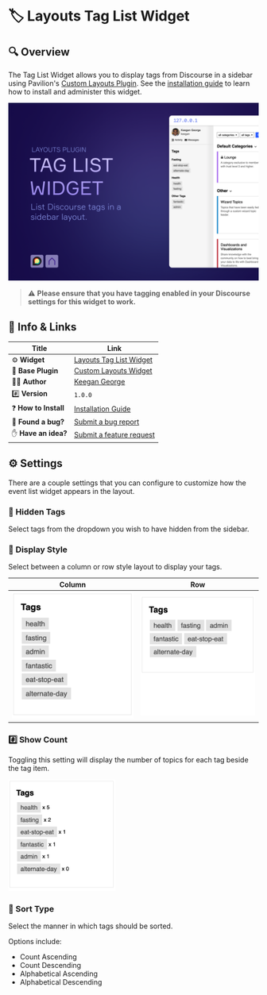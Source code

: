 # 🏷️ Layouts Tag List Widget

## 🔍 Overview

The Tag List Widget allows you to display tags from Discourse in a sidebar using Pavilion's [Custom Layouts Plugin](https://meta.discourse.org/t/custom-layouts-plugin/55208). See the [installation guide](https://thepavilion.io/t/installation-and-setup/3200) to learn how to install and administer this widget.

![Banner Image](screenshots/cover.png)

> ⚠️ **Please ensure that you have tagging enabled in your Discourse settings for this widget to work.**

## 🔗 Info &amp; Links

| Title                 | Link                                                                              |
| --------------------- | --------------------------------------------------------------------------------- |
| ⚙️ **Widget**         | [Layouts Tag List Widget](https://github.com/paviliondev/layouts-tag-list-widget) |
| 🔌 **Base Plugin**    | [Custom Layouts Widget](https://meta.discourse.org/t/custom-layouts-plugin/55208) |
| 👨‍💻 **Author**         | [Keegan George](https://github.com/keegangeorge/)                                 |
| #️⃣ **Version**        | `1.0.0`                                                                           |
| ❓ **How to Install** | [Installation Guide](https://thepavilion.io/t/installation-and-setup/3200)        |
| 🐛 **Found a bug?**   | [Submit a bug report](https://thepavilion.io/w/bug-report/steps/intro)            |
| ✋ **Have an idea?**  | [Submit a feature request](https://thepavilion.io/w/bug-report/steps/intro)       |

## ⚙️ Settings

There are a couple settings that you can configure to customize how the event list widget appears in the layout.

### 🙈 Hidden Tags

Select tags from the dropdown you wish to have hidden from the sidebar.

### 📄 Display Style

Select between a column or row style layout to display your tags.

| Column                            | Row                         |
| --------------------------------- | --------------------------- |
| ![Column](screenshots/column.png) | ![Row](screenshots/row.png) |

### #️⃣ Show Count

Toggling this setting will display the number of topics for each tag beside the tag item.

<img src="screenshots/count.png" width="215">

### 📶 Sort Type

Select the manner in which tags should be sorted.

Options include:

- Count Ascending
- Count Descending
- Alphabetical Ascending
- Alphabetical Descending
